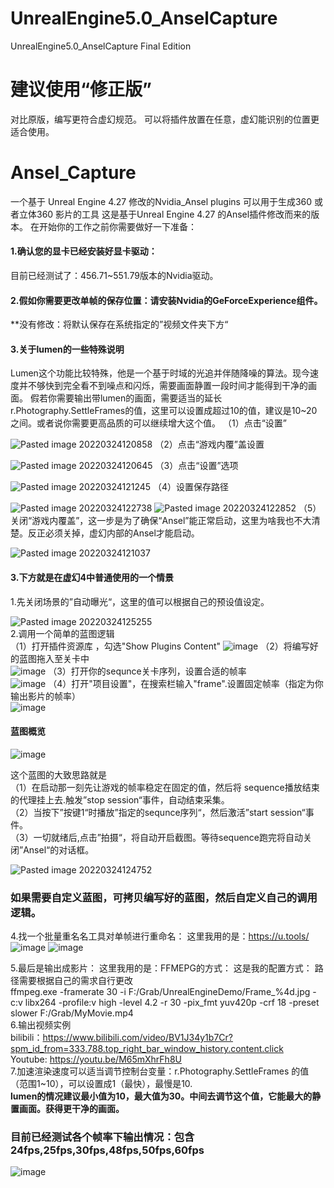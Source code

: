 # UnrealEngine5.0_AnselCapture
UnrealEngine5.0_AnselCapture Final Edition
# 建议使用“修正版”
对比原版，编写更符合虚幻规范。
可以将插件放置在任意，虚幻能识别的位置更适合使用。
# Ansel_Capture
一个基于 Unreal Engine 4.27 修改的Nvidia_Ansel plugins 可以用于生成360 或者立体360 影片的工具 
这是基于Unreal Engine 4.27 的Ansel插件修改而来的版本。
在开始你的工作之前你需要做好一下准备：
#### 1.确认您的显卡已经安装好显卡驱动：
目前已经测试了：456.71~551.79版本的Nvidia驱动。
#### 2.假如你需要更改单帧的保存位置：请安装Nvidia的GeForceExperience组件。
**没有修改：将默认保存在系统指定的”视频文件夹下方“
#### 3.关于lumen的一些特殊说明
Lumen这个功能比较特殊，他是一个基于时域的光追并伴随降噪的算法。现今速度并不够快到完全看不到噪点和闪烁，需要画面静置一段时间才能得到干净的画面。
假若你需要输出带lumen的画面，需要适当的延长r.Photography.SettleFrames的值，这里可以设置成超过10的值，建议是10~20之间。或者说你需要更高品质的可以继续增大这个值。
（1）点击“设置”

![Pasted image 20220324120858](https://user-images.githubusercontent.com/39860733/159846088-18804c78-c19a-47ca-8edc-ea44e3d7a3af.png)
（2）点击“游戏内覆”盖设置

![Pasted image 20220324120645](https://user-images.githubusercontent.com/39860733/159846194-877e800a-cc0b-48e6-9712-8b22d08c5ee8.png)
（3）点击“设置”选项

![Pasted image 20220324121245](https://user-images.githubusercontent.com/39860733/159846343-153054d9-3cf0-4304-b42d-8202dafcbe8e.png)
（4）设置保存路径

![Pasted image 20220324122738](https://user-images.githubusercontent.com/39860733/159846366-b01d8273-55bc-4cd4-9ff7-26e082e122e4.png)
![Pasted image 20220324122852](https://user-images.githubusercontent.com/39860733/159846373-489b35b0-f155-4791-80d8-2cbacb7be82b.png)
（5）关闭“游戏内覆盖”，这一步是为了确保“Ansel”能正常启动，这里为啥我也不大清楚。反正必须关掉，虚幻内部的Ansel才能启动。

![Pasted image 20220324121037](https://user-images.githubusercontent.com/39860733/159846137-8b6e1ee7-57e3-4cb8-b1bb-c78f52e559b2.png)


#### 3.下方就是在虚幻4中普通使用的一个情景
1.先关闭场景的”自动曝光“，这里的值可以根据自己的预设值设定。

![Pasted image 20220324125255](https://user-images.githubusercontent.com/39860733/159846410-f6ff752d-283a-41c4-9fdd-45e8394a5bd6.png)  
2.调用一个简单的蓝图逻辑    
（1）打开插件资源库 ，勾选"Show Plugins Content"
![image](https://user-images.githubusercontent.com/39860733/167578994-da3e385e-24af-4a41-b2c3-2f371b59da25.png)
（2）将编写好的蓝图拖入至关卡中   
![image](https://user-images.githubusercontent.com/39860733/167579565-885e806b-b46e-4439-929d-67b6439271fa.png)
（3）打开你的sequnce关卡序列，设置合适的帧率    
![image](https://user-images.githubusercontent.com/39860733/167580316-bf242321-ada4-47d5-bd7b-ca8e483b29a5.png)
（4）打开"项目设置"，在搜索栏输入"frame".设置固定帧率（指定为你输出影片的帧率）  
![image](https://user-images.githubusercontent.com/39860733/167580779-2a51135e-1207-4cdd-8079-b3058104be27.png)
#### 蓝图概览
![image](https://user-images.githubusercontent.com/39860733/167580884-14419853-b443-486b-a134-399938952566.png)

这个蓝图的大致思路就是  
（1）在启动那一刻先让游戏的帧率稳定在固定的值，然后将 sequence播放结束的代理挂上去.触发”stop session“事件，自动结束采集。  
（2）当按下”按键1“时播放”指定的sequnce序列“，然后激活”start session“事件。  
（3）一切就绪后,点击”拍摄“，将自动开启截图。等待sequence跑完将自动关闭”Ansel“的对话框。  

![Pasted image 20220324124752](https://user-images.githubusercontent.com/39860733/159846452-6d2341ad-d0a1-4451-bc25-03b85ecd0430.png)

### 如果需要自定义蓝图，可拷贝编写好的蓝图，然后自定义自己的调用逻辑。

4.找一个批量重名名工具对单帧进行重命名：
这里我用的是：https://u.tools/
![image](https://user-images.githubusercontent.com/39860733/160042397-c18ffabf-e4c0-4127-834f-8d30dcbeca01.png)
![image](https://user-images.githubusercontent.com/39860733/160042857-4406b9f8-6caf-48d1-9bbe-a35994d76730.png)

5.最后是输出成影片：
这里我用的是：FFMEPG的方式：
这是我的配置方式： 路径需要根据自己的需求自行更改  
ffmpeg.exe -framerate 30 -i F:/Grab/UnrealEngineDemo/Frame_%4d.jpg -c:v libx264 -profile:v high -level 4.2 -r 30 -pix_fmt yuv420p -crf 18 -preset slower F:/Grab/MyMovie.mp4  
6.输出视频实例  
bilibili：https://www.bilibili.com/video/BV1J34y1b7Cr?spm_id_from=333.788.top_right_bar_window_history.content.click  
Youtube: https://youtu.be/M65mXhrFh8U   
7.加速渲染速度可以适当调节控制台变量：r.Photography.SettleFrames 的值 （范围1~10），可以设置成1（最快），最慢是10.   
 **lumen的情况建议最小值为10，最大值为30。中间去调节这个值，它能最大的静置画面。获得更干净的画面。**

### 目前已经测试各个帧率下输出情况：包含24fps,25fps,30fps,48fps,50fps,60fps
![image](https://user-images.githubusercontent.com/39860733/167581780-efde6191-2e62-440c-95e0-250ccacdfa3b.png)

